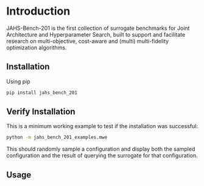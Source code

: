 # Introduction

JAHS-Bench-201 is the first collection of surrogate benchmarks for Joint Architecture and Hyperparameter Search, built to support and
facilitate research on multi-objective, cost-aware and (multi) multi-fidelity optimization algorithms.


## Installation

Using pip

```bash
pip install jahs_bench_201
```

## Verify Installation

This is a minimum working example to test if the installation was successful:

```bash
python -m jahs_bench_201_examples.mwe
```

This should randomly sample a configuration and display both the sampled configuration and the result of querying the
surrogate for that configuration.


## Usage
